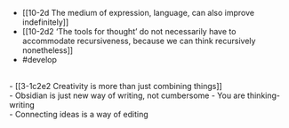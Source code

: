 - [[10-2d The medium of expression, language, can also improve indefinitely]]
- [[10-2d2 ‘The tools for thought’ do not necessarily have to accommodate recursiveness, because we can think recursively nonetheless]]
- #develop
<br>
- [[3-1c2e2 Creativity is more than just combining things]]
<br>
- Obsidian is just new way of writing, not cumbersome
- You are thinking-writing
<br>
- Connecting ideas is a way of editing
